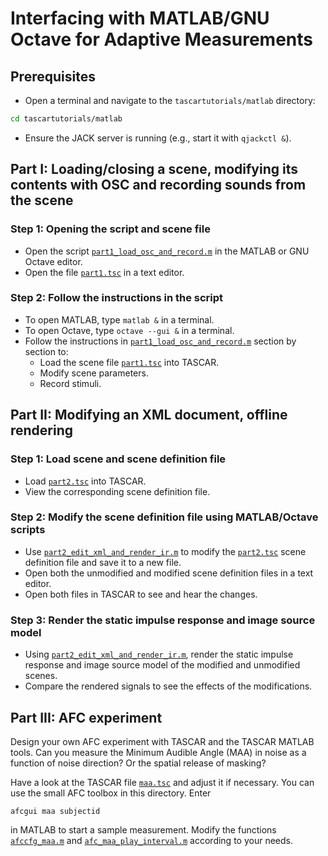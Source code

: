 # Interfacing with MATLAB/GNU Octave for Adaptive Measurements

## Prerequisites

* Open a terminal and navigate to the `tascartutorials/matlab` directory:
```bash
cd tascartutorials/matlab
```
* Ensure the JACK server is running (e.g., start it with `qjackctl &`).

## Part I: Loading/closing a scene, modifying its contents with OSC and recording sounds from the scene


### Step 1: Opening the script and scene file

* Open the script [`part1_load_osc_and_record.m`](part1_load_osc_and_record.m) in the MATLAB or GNU Octave editor.
* Open the file [`part1.tsc`](part1.tsc) in a text editor.

### Step 2: Follow the instructions in the script

* To open MATLAB, type `matlab &` in a terminal.
* To open Octave, type `octave --gui &` in a terminal.
* Follow the instructions in [`part1_load_osc_and_record.m`](part1_load_osc_and_record.m) section by section to:
	+ Load the scene file [`part1.tsc`](part1.tsc) into TASCAR.
	+ Modify scene parameters.
	+ Record stimuli.

## Part II: Modifying an XML document, offline rendering

### Step 1: Load scene and scene definition file

* Load [`part2.tsc`](task2_basic2.tsc) into TASCAR.
* View the corresponding scene definition file.

### Step 2: Modify the scene definition file using MATLAB/Octave scripts

* Use [`part2_edit_xml_and_render_ir.m`](task2_example2.m) to modify the [`part2.tsc`](task2_basic2.tsc) scene definition file and save it to a new file.
* Open both the unmodified and modified scene definition files in a text editor.
* Open both files in TASCAR to see and hear the changes.

### Step 3: Render the static impulse response and image source model

* Using [`part2_edit_xml_and_render_ir.m`](task2_example2.m), render the static impulse response and image source model of the modified and unmodified scenes.
* Compare the rendered signals to see the effects of the modifications.

## Part III: AFC experiment

Design your own AFC experiment with TASCAR and the TASCAR MATLAB tools. Can you measure the Minimum Audible Angle (MAA) in noise as a function of noise direction? Or the spatial release of masking?

Have a look at the TASCAR file [`maa.tsc`](maa.tsc) and adjust it if necessary. You can use the small AFC toolbox in this directory. Enter 
```
afcgui maa subjectid
```
in MATLAB to start a sample measurement. Modify the functions [`afccfg_maa.m`](afccfg_maa.m) and [`afc_maa_play_interval.m`](afc_maa_play_interval.m) according to your needs.
